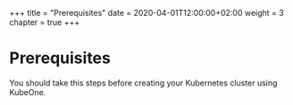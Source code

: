 +++
title = "Prerequisites"
date = 2020-04-01T12:00:00+02:00
weight = 3
chapter = true
+++

# Prerequisites

You should take this steps before creating your Kubernetes cluster using
KubeOne.
